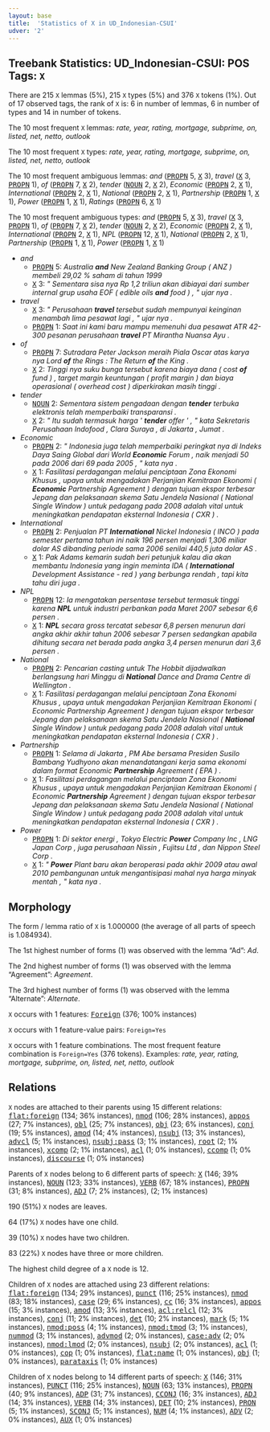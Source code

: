 ```yaml
---
layout: base
title:  'Statistics of X in UD_Indonesian-CSUI'
udver: '2'
---
```


## Treebank Statistics: UD_Indonesian-CSUI: POS Tags: `X`

There are 215 `X` lemmas (5%), 215 `X` types (5%) and 376 `X` tokens (1%).
Out of 17 observed tags, the rank of `X` is: 6 in number of lemmas, 6 in number of types and 14 in number of tokens.

The 10 most frequent `X` lemmas: <em>rate, year, rating, mortgage, subprime, on, listed, net, netto, outlook</em>

The 10 most frequent `X` types:  <em>rate, year, rating, mortgage, subprime, on, listed, net, netto, outlook</em>

The 10 most frequent ambiguous lemmas: <em>and</em> (<tt><a href="id_csui-pos-PROPN.html">PROPN</a></tt> 5, <tt><a href="id_csui-pos-X.html">X</a></tt> 3), <em>travel</em> (<tt><a href="id_csui-pos-X.html">X</a></tt> 3, <tt><a href="id_csui-pos-PROPN.html">PROPN</a></tt> 1), <em>of</em> (<tt><a href="id_csui-pos-PROPN.html">PROPN</a></tt> 7, <tt><a href="id_csui-pos-X.html">X</a></tt> 2), <em>tender</em> (<tt><a href="id_csui-pos-NOUN.html">NOUN</a></tt> 2, <tt><a href="id_csui-pos-X.html">X</a></tt> 2), <em>Economic</em> (<tt><a href="id_csui-pos-PROPN.html">PROPN</a></tt> 2, <tt><a href="id_csui-pos-X.html">X</a></tt> 1), <em>International</em> (<tt><a href="id_csui-pos-PROPN.html">PROPN</a></tt> 2, <tt><a href="id_csui-pos-X.html">X</a></tt> 1), <em>National</em> (<tt><a href="id_csui-pos-PROPN.html">PROPN</a></tt> 2, <tt><a href="id_csui-pos-X.html">X</a></tt> 1), <em>Partnership</em> (<tt><a href="id_csui-pos-PROPN.html">PROPN</a></tt> 1, <tt><a href="id_csui-pos-X.html">X</a></tt> 1), <em>Power</em> (<tt><a href="id_csui-pos-PROPN.html">PROPN</a></tt> 1, <tt><a href="id_csui-pos-X.html">X</a></tt> 1), <em>Ratings</em> (<tt><a href="id_csui-pos-PROPN.html">PROPN</a></tt> 6, <tt><a href="id_csui-pos-X.html">X</a></tt> 1)

The 10 most frequent ambiguous types:  <em>and</em> (<tt><a href="id_csui-pos-PROPN.html">PROPN</a></tt> 5, <tt><a href="id_csui-pos-X.html">X</a></tt> 3), <em>travel</em> (<tt><a href="id_csui-pos-X.html">X</a></tt> 3, <tt><a href="id_csui-pos-PROPN.html">PROPN</a></tt> 1), <em>of</em> (<tt><a href="id_csui-pos-PROPN.html">PROPN</a></tt> 7, <tt><a href="id_csui-pos-X.html">X</a></tt> 2), <em>tender</em> (<tt><a href="id_csui-pos-NOUN.html">NOUN</a></tt> 2, <tt><a href="id_csui-pos-X.html">X</a></tt> 2), <em>Economic</em> (<tt><a href="id_csui-pos-PROPN.html">PROPN</a></tt> 2, <tt><a href="id_csui-pos-X.html">X</a></tt> 1), <em>International</em> (<tt><a href="id_csui-pos-PROPN.html">PROPN</a></tt> 2, <tt><a href="id_csui-pos-X.html">X</a></tt> 1), <em>NPL</em> (<tt><a href="id_csui-pos-PROPN.html">PROPN</a></tt> 12, <tt><a href="id_csui-pos-X.html">X</a></tt> 1), <em>National</em> (<tt><a href="id_csui-pos-PROPN.html">PROPN</a></tt> 2, <tt><a href="id_csui-pos-X.html">X</a></tt> 1), <em>Partnership</em> (<tt><a href="id_csui-pos-PROPN.html">PROPN</a></tt> 1, <tt><a href="id_csui-pos-X.html">X</a></tt> 1), <em>Power</em> (<tt><a href="id_csui-pos-PROPN.html">PROPN</a></tt> 1, <tt><a href="id_csui-pos-X.html">X</a></tt> 1)


* <em>and</em>
  * <tt><a href="id_csui-pos-PROPN.html">PROPN</a></tt> 5: <em>Australia <b>and</b> New Zealand Banking Group ( ANZ ) membeli 29,02 % saham di tahun 1999</em>
  * <tt><a href="id_csui-pos-X.html">X</a></tt> 3: <em>" Sementara sisa nya Rp 1,2 triliun akan dibiayai dari sumber internal grup usaha EOF ( edible oils <b>and</b> food ) , " ujar nya .</em>
* <em>travel</em>
  * <tt><a href="id_csui-pos-X.html">X</a></tt> 3: <em>" Perusahaan <b>travel</b> tersebut sudah mempunyai keinginan menambah lima pesawat lagi , " ujar nya .</em>
  * <tt><a href="id_csui-pos-PROPN.html">PROPN</a></tt> 1: <em>Saat ini kami baru mampu memenuhi dua pesawat ATR 42-300 pesanan perusahaan <b>travel</b> PT Mirantha Nuansa Ayu .</em>
* <em>of</em>
  * <tt><a href="id_csui-pos-PROPN.html">PROPN</a></tt> 7: <em>Sutradara Peter Jackson meraih Piala Oscar atas karya nya Lord <b>of</b> the Rings : The Return <b>of</b> the King .</em>
  * <tt><a href="id_csui-pos-X.html">X</a></tt> 2: <em>Tinggi nya suku bunga tersebut karena biaya dana ( cost <b>of</b> fund ) , target margin keuntungan ( profit margin ) dan biaya operasional ( overhead cost ) diperkirakan masih tinggi .</em>
* <em>tender</em>
  * <tt><a href="id_csui-pos-NOUN.html">NOUN</a></tt> 2: <em>Sementara sistem pengadaan dengan <b>tender</b> terbuka elektronis telah memperbaiki transparansi .</em>
  * <tt><a href="id_csui-pos-X.html">X</a></tt> 2: <em>" Itu sudah termasuk harga ' <b>tender</b> offer ' , " kata Sekretaris Perusahaan Indofood , Clara Suraya , di Jakarta , Jumat .</em>
* <em>Economic</em>
  * <tt><a href="id_csui-pos-PROPN.html">PROPN</a></tt> 2: <em>" Indonesia juga telah memperbaiki peringkat nya di Indeks Daya Saing Global dari World <b>Economic</b> Forum , naik menjadi 50 pada 2006 dari 69 pada 2005 , " kata nya .</em>
  * <tt><a href="id_csui-pos-X.html">X</a></tt> 1: <em>Fasilitasi perdagangan melalui penciptaan Zona Ekonomi Khusus , upaya untuk mengadakan Perjanjian Kemitraan Ekonomi ( <b>Economic</b> Partnership Agreement ) dengan tujuan ekspor terbesar Jepang dan pelaksanaan skema Satu Jendela Nasional ( National Single Window ) untuk pedagang pada 2008 adalah vital untuk meningkatkan pendapatan eksternal Indonesia ( CXR ) .</em>
* <em>International</em>
  * <tt><a href="id_csui-pos-PROPN.html">PROPN</a></tt> 2: <em>Penjualan PT <b>International</b> Nickel Indonesia ( INCO ) pada semester pertama tahun ini naik 196 persen menjadi 1,306 miliar dolar AS dibanding periode sama 2006 senilai 440,5 juta dolar AS .</em>
  * <tt><a href="id_csui-pos-X.html">X</a></tt> 1: <em>Pak Adams kemarin sudah beri petunjuk kalau dia akan membantu Indonesia yang ingin meminta IDA ( <b>International</b> Development Assistance - red ) yang berbunga rendah , tapi kita tahu diri juga .</em>
* <em>NPL</em>
  * <tt><a href="id_csui-pos-PROPN.html">PROPN</a></tt> 12: <em>Ia mengatakan persentase tersebut termasuk tinggi karena <b>NPL</b> untuk industri perbankan pada Maret 2007 sebesar 6,6 persen .</em>
  * <tt><a href="id_csui-pos-X.html">X</a></tt> 1: <em><b>NPL</b> secara gross tercatat sebesar 6,8 persen menurun dari angka akhir akhir tahun 2006 sebesar 7 persen sedangkan apabila dihitung secara net berada pada angka 3,4 persen menurun dari 3,6 persen .</em>
* <em>National</em>
  * <tt><a href="id_csui-pos-PROPN.html">PROPN</a></tt> 2: <em>Pencarian casting untuk The Hobbit dijadwalkan berlangsung hari Minggu di <b>National</b> Dance and Drama Centre di Wellington .</em>
  * <tt><a href="id_csui-pos-X.html">X</a></tt> 1: <em>Fasilitasi perdagangan melalui penciptaan Zona Ekonomi Khusus , upaya untuk mengadakan Perjanjian Kemitraan Ekonomi ( Economic Partnership Agreement ) dengan tujuan ekspor terbesar Jepang dan pelaksanaan skema Satu Jendela Nasional ( <b>National</b> Single Window ) untuk pedagang pada 2008 adalah vital untuk meningkatkan pendapatan eksternal Indonesia ( CXR ) .</em>
* <em>Partnership</em>
  * <tt><a href="id_csui-pos-PROPN.html">PROPN</a></tt> 1: <em>Selama di Jakarta , PM Abe bersama Presiden Susilo Bambang Yudhyono akan menandatangani kerja sama ekonomi dalam format Economic <b>Partnership</b> Agreement ( EPA ) .</em>
  * <tt><a href="id_csui-pos-X.html">X</a></tt> 1: <em>Fasilitasi perdagangan melalui penciptaan Zona Ekonomi Khusus , upaya untuk mengadakan Perjanjian Kemitraan Ekonomi ( Economic <b>Partnership</b> Agreement ) dengan tujuan ekspor terbesar Jepang dan pelaksanaan skema Satu Jendela Nasional ( National Single Window ) untuk pedagang pada 2008 adalah vital untuk meningkatkan pendapatan eksternal Indonesia ( CXR ) .</em>
* <em>Power</em>
  * <tt><a href="id_csui-pos-PROPN.html">PROPN</a></tt> 1: <em>Di sektor energi , Tokyo Electric <b>Power</b> Company Inc , LNG Japan Corp , juga perusahaan Nissin , Fujitsu Ltd , dan Nippon Steel Corp .</em>
  * <tt><a href="id_csui-pos-X.html">X</a></tt> 1: <em>" <b>Power</b> Plant baru akan beroperasi pada akhir 2009 atau awal 2010 pembangunan untuk mengantisipasi mahal nya harga minyak mentah , " kata nya .</em>

## Morphology

The form / lemma ratio of `X` is 1.000000 (the average of all parts of speech is 1.084934).

The 1st highest number of forms (1) was observed with the lemma “Ad”: <em>Ad</em>.

The 2nd highest number of forms (1) was observed with the lemma “Agreement”: <em>Agreement</em>.

The 3rd highest number of forms (1) was observed with the lemma “Alternate”: <em>Alternate</em>.

`X` occurs with 1 features: <tt><a href="id_csui-feat-Foreign.html">Foreign</a></tt> (376; 100% instances)

`X` occurs with 1 feature-value pairs: `Foreign=Yes`

`X` occurs with 1 feature combinations.
The most frequent feature combination is `Foreign=Yes` (376 tokens).
Examples: <em>rate, year, rating, mortgage, subprime, on, listed, net, netto, outlook</em>


## Relations

`X` nodes are attached to their parents using 15 different relations: <tt><a href="id_csui-dep-flat-foreign.html">flat:foreign</a></tt> (134; 36% instances), <tt><a href="id_csui-dep-nmod.html">nmod</a></tt> (106; 28% instances), <tt><a href="id_csui-dep-appos.html">appos</a></tt> (27; 7% instances), <tt><a href="id_csui-dep-obl.html">obl</a></tt> (25; 7% instances), <tt><a href="id_csui-dep-obj.html">obj</a></tt> (23; 6% instances), <tt><a href="id_csui-dep-conj.html">conj</a></tt> (19; 5% instances), <tt><a href="id_csui-dep-amod.html">amod</a></tt> (14; 4% instances), <tt><a href="id_csui-dep-nsubj.html">nsubj</a></tt> (13; 3% instances), <tt><a href="id_csui-dep-advcl.html">advcl</a></tt> (5; 1% instances), <tt><a href="id_csui-dep-nsubj-pass.html">nsubj:pass</a></tt> (3; 1% instances), <tt><a href="id_csui-dep-root.html">root</a></tt> (2; 1% instances), <tt><a href="id_csui-dep-xcomp.html">xcomp</a></tt> (2; 1% instances), <tt><a href="id_csui-dep-acl.html">acl</a></tt> (1; 0% instances), <tt><a href="id_csui-dep-ccomp.html">ccomp</a></tt> (1; 0% instances), <tt><a href="id_csui-dep-discourse.html">discourse</a></tt> (1; 0% instances)

Parents of `X` nodes belong to 6 different parts of speech: <tt><a href="id_csui-pos-X.html">X</a></tt> (146; 39% instances), <tt><a href="id_csui-pos-NOUN.html">NOUN</a></tt> (123; 33% instances), <tt><a href="id_csui-pos-VERB.html">VERB</a></tt> (67; 18% instances), <tt><a href="id_csui-pos-PROPN.html">PROPN</a></tt> (31; 8% instances), <tt><a href="id_csui-pos-ADJ.html">ADJ</a></tt> (7; 2% instances),  (2; 1% instances)

190 (51%) `X` nodes are leaves.

64 (17%) `X` nodes have one child.

39 (10%) `X` nodes have two children.

83 (22%) `X` nodes have three or more children.

The highest child degree of a `X` node is 12.

Children of `X` nodes are attached using 23 different relations: <tt><a href="id_csui-dep-flat-foreign.html">flat:foreign</a></tt> (134; 29% instances), <tt><a href="id_csui-dep-punct.html">punct</a></tt> (116; 25% instances), <tt><a href="id_csui-dep-nmod.html">nmod</a></tt> (83; 18% instances), <tt><a href="id_csui-dep-case.html">case</a></tt> (29; 6% instances), <tt><a href="id_csui-dep-cc.html">cc</a></tt> (16; 3% instances), <tt><a href="id_csui-dep-appos.html">appos</a></tt> (15; 3% instances), <tt><a href="id_csui-dep-amod.html">amod</a></tt> (13; 3% instances), <tt><a href="id_csui-dep-acl-relcl.html">acl:relcl</a></tt> (12; 3% instances), <tt><a href="id_csui-dep-conj.html">conj</a></tt> (11; 2% instances), <tt><a href="id_csui-dep-det.html">det</a></tt> (10; 2% instances), <tt><a href="id_csui-dep-mark.html">mark</a></tt> (5; 1% instances), <tt><a href="id_csui-dep-nmod-poss.html">nmod:poss</a></tt> (4; 1% instances), <tt><a href="id_csui-dep-nmod-tmod.html">nmod:tmod</a></tt> (3; 1% instances), <tt><a href="id_csui-dep-nummod.html">nummod</a></tt> (3; 1% instances), <tt><a href="id_csui-dep-advmod.html">advmod</a></tt> (2; 0% instances), <tt><a href="id_csui-dep-case-adv.html">case:adv</a></tt> (2; 0% instances), <tt><a href="id_csui-dep-nmod-lmod.html">nmod:lmod</a></tt> (2; 0% instances), <tt><a href="id_csui-dep-nsubj.html">nsubj</a></tt> (2; 0% instances), <tt><a href="id_csui-dep-acl.html">acl</a></tt> (1; 0% instances), <tt><a href="id_csui-dep-cop.html">cop</a></tt> (1; 0% instances), <tt><a href="id_csui-dep-flat-name.html">flat:name</a></tt> (1; 0% instances), <tt><a href="id_csui-dep-obj.html">obj</a></tt> (1; 0% instances), <tt><a href="id_csui-dep-parataxis.html">parataxis</a></tt> (1; 0% instances)

Children of `X` nodes belong to 14 different parts of speech: <tt><a href="id_csui-pos-X.html">X</a></tt> (146; 31% instances), <tt><a href="id_csui-pos-PUNCT.html">PUNCT</a></tt> (116; 25% instances), <tt><a href="id_csui-pos-NOUN.html">NOUN</a></tt> (63; 13% instances), <tt><a href="id_csui-pos-PROPN.html">PROPN</a></tt> (40; 9% instances), <tt><a href="id_csui-pos-ADP.html">ADP</a></tt> (31; 7% instances), <tt><a href="id_csui-pos-CCONJ.html">CCONJ</a></tt> (16; 3% instances), <tt><a href="id_csui-pos-ADJ.html">ADJ</a></tt> (14; 3% instances), <tt><a href="id_csui-pos-VERB.html">VERB</a></tt> (14; 3% instances), <tt><a href="id_csui-pos-DET.html">DET</a></tt> (10; 2% instances), <tt><a href="id_csui-pos-PRON.html">PRON</a></tt> (5; 1% instances), <tt><a href="id_csui-pos-SCONJ.html">SCONJ</a></tt> (5; 1% instances), <tt><a href="id_csui-pos-NUM.html">NUM</a></tt> (4; 1% instances), <tt><a href="id_csui-pos-ADV.html">ADV</a></tt> (2; 0% instances), <tt><a href="id_csui-pos-AUX.html">AUX</a></tt> (1; 0% instances)

